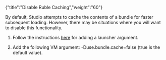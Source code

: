 {"title":"Disable Ruble Caching","weight":"60"}

By default, Studio attempts to cache the contents of a bundle for faster subsequent loading. However, there may be situations where you will want to disable this functionality.

1. Follow the instructions [here](/docs/appc/Axway_Appcelerator_Studio/Axway_Appcelerator_Studio_Guide/Customizing_Studio/Adding_Command-Line_Options/) for adding a launcher argument.

2. Add the following VM argument: -Duse.bundle.cache=false (true is the default value).
